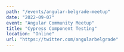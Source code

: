 ```yaml
---
path: "/events/angular-belgrade-meetup"
date: "2022-09-07"
event: "Angular Community Meetup"
title: "Cypress Component Testing"
location: "Online"
url: "https://twitter.com/angularbelgrade"
---
```


